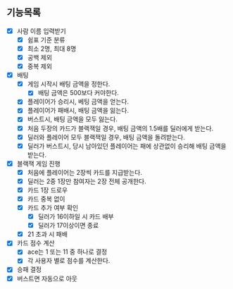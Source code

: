 ## 기능목록
- [x] 사람 이름 입력받기
  - [x] 쉼표 기준 분류
  - [x] 최소 2명, 최대 8명
  - [x] 공백 제외
  - [x] 중복 제외
- [x] 배팅
  - [x] 게임 시작시 배팅 금액을 정한다.
    - [x] 배팅 금액은 500보다 커야한다.
  - [x] 플레이어가 승리시, 베팅 금액을 얻는다.
  - [x] 플레이어가 패배시, 배팅 금액을 잃는다.
  - [x] 버스트시, 배팅 금액을 모두 잃는다.
  - [x] 처음 두장의 카드가 블랙잭일 경우, 배팅 금액의 1.5배를 딜러에게 받는다.
  - [x] 딜러와 플레이어 모두 블랙잭일 경우, 배팅 금액을 돌려받는다.
  - [x] 딜러가 버스트시, 당시 남아있던 플레이어는 패에 상관없이 승리해 배팅 금액을 받는다.
- [x] 블랙잭 게임 진행
  - [x] 처음에 플레이어는 2장씩 카드를 지급받는다.
  - [x] 딜러는 2중 1장만 참여자는 2장 전체 공개한다.
  - [x] 카드 1장 드로우
  - [x] 카드 중복 없이
  - [x] 카드 추가 여부 확인
    - [x] 딜러가 16이하일 시 카드 배부
    - [x] 딜러가 17이상이면 종료
  - [x] 21 초과 시 패배
- [x] 카드 점수 계산
  - [x] ace는 1 또는 11 중 하나로 결정
  - [x] 각 사용자 별로 점수를 계산한다.
- [x] 승패 결정
- [x] 버스트면 자동으로 아웃
